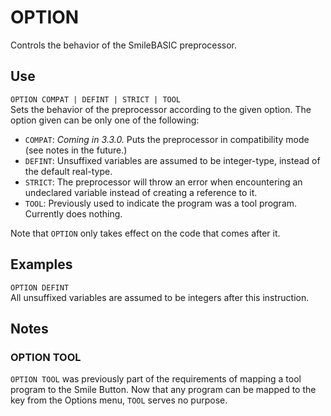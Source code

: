# OPTION #
Controls the behavior of the SmileBASIC preprocessor.

## Use ##
`OPTION COMPAT | DEFINT | STRICT | TOOL`  
Sets the behavior of the preprocessor according to the given option.
The option given can be only one of the following:
- `COMPAT`: *Coming in 3.3.0.* Puts the preprocessor in compatibility mode (see notes in the future.)
- `DEFINT`: Unsuffixed variables are assumed to be integer-type, instead of the default real-type.
- `STRICT`: The preprocessor will throw an error when encountering an undeclared variable
  instead of creating a reference to it.
- `TOOL`: Previously used to indicate the program was a tool program. Currently does nothing.

Note that `OPTION` only takes effect on the code that comes after it.

## Examples ##
`OPTION DEFINT`  
All unsuffixed variables are assumed to be integers after this instruction.

## Notes ##
### OPTION TOOL ###
`OPTION TOOL` was previously part of the requirements of mapping a tool program to the Smile Button.
Now that any program can be mapped to the key from the Options menu, `TOOL` serves no purpose.
